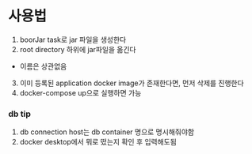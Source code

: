 # 사용법

1. boorJar task로 jar 파일을 생성한다
2. root directory 하위에 jar파일을 옮긴다
- 이름은 상관없음
3. 이미 등록된 application docker image가 존재한다면, 먼저 삭제를 진행한다
4. docker-compose up으로 실행하면 가능

### db tip
1. db connection host는 db container 명으로 명시해줘야함
2. docker desktop에서 뭐로 떴는지 확인 후 입력해도됨
